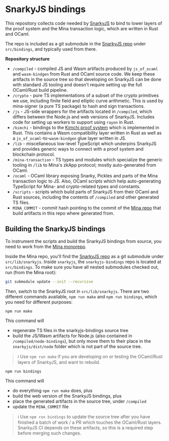 # SnarkyJS bindings

This repository collects code needed by [SnarkyJS](https://github.com/o1-labs/snarkyjs) to bind to lower layers of the proof system and the Mina transaction logic, which are written in Rust and OCaml.

The repo is included as a git submodule in the [SnarkyJS repo](https://github.com/o1-labs/snarkyjs) under `src/bindings`, and typically used from there.

**Repository structure**

- `/compiled` - compiled JS and Wasm artifacts produced by `js_of_ocaml` and `wasm-bindgen` from Rust and OCaml source code. We keep these artifacts in the source tree so that developing on SnarkyJS can be done with standard JS tooling and doesn't require setting up the full OCaml/Rust build pipeline.
- `/crypto` - pure TS implementations of a subset of the crypto primitives we use, including finite field and elliptic curve arithmetic. This is used by mina-signer (a pure TS package) to hash and sign transactions.
- `/js` - JS-side wrappers for the artifacts located in `/compiled`, which differs between the Node.js and web versions of SnarkyJS. Includes code for setting up workers to support using `rayon` in Rust.
- `/kimchi` - bindings to the [Kimchi proof system](https://o1-labs.github.io/proof-systems/kimchi/overview.html) which is implemented in Rust. This contains a Wasm compatibility layer written in Rust as well as a `js_of_ocaml`-to-`wasm-bindgen` glue layer written in JS.
- `/lib` - miscellaneous low-level TypeScript which underpins SnarkyJS and provides generic ways to connect with a proof system and blockchain protocol.
- `/mina-transaction` - TS types and modules which specialize the generic tooling in `/lib` to Mina's zkApp protocol; mostly auto-generated from OCaml.
- `/ocaml` - OCaml library exposing Snarky, Pickles and parts of the Mina transaction logic to JS. Also, OCaml scripts which help auto-generating TypeScript for Mina- and crypto-related types and constants.
- `/scripts` - scripts which build parts of SnarkyJS from their OCaml and Rust sources, including the contents of `/compiled` and other generated TS files.
- `MINA_COMMIT` - commit hash pointing to the commit of the [Mina repo](https://github.com/MinaProtocol/mina) that build artifacts in this repo where generated from.

## Building the SnarkyJS bindings

To instrument the scripts and build the SnarkyJS bindings from source, you need to work from the [Mina monorepo](https://github.com/MinaProtocol/mina).

Inside the Mina repo, you'll find the [SnarkyJS repo](https://github.com/o1-labs/snarkyjs) as a git submodule under `src/lib/snarkyjs`. Inside `snarkyjs`, the `snarkyjs-bindings` repo is located at `src/bindings`. To make sure you have all nested submodules checked out, run (from the Mina root):

```sh
git submodule update --init --recursive
```

Then, switch to the SnarkyJS root in `src/lib/snarkyjs`. There are two different commands available, `npm run make` and `npm run bindings`, which you need for different purposes:

```
npm run make
```

This command will

- regenerate TS files in the snarkyjs-bindings source tree
- build the JS/Wasm artifacts for Node.js (also contained in `/compiled/node-bindings`), but only move them to their place in the `snarkyjs/dist/node` folder which is not part of the source tree.

> ℹ️ Use `npm run make` if you are developing on or testing the OCaml/Rust layers of SnarkyJS, and want to rebuild.

```
npm run bindings
```

This command will

- do everything `npm run make` does, plus
- build the web version of the SnarkyJS bindings, plus
- place the generated artifacts in the source tree, under `/compiled`
- update the `MINA_COMMIT` file

> ℹ️ Use `npm run bindings` to update the source tree after you have finished a batch of work / a PR which touches the OCaml/Rust layers. SnarkyJS CI depends on these artifacts, so this is a required step before merging such changes.
